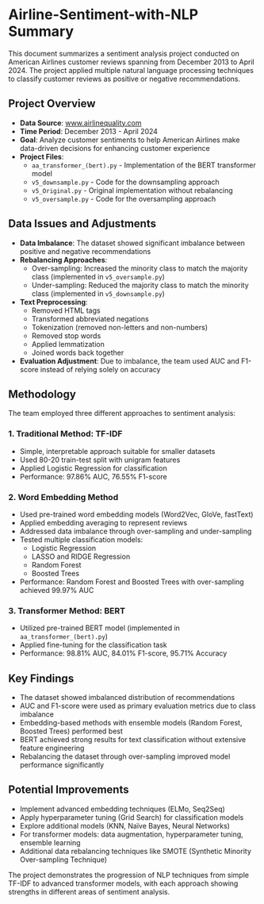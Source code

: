 
# Airline-Sentiment-with-NLP Summary

This document summarizes a sentiment analysis project conducted on American Airlines customer reviews spanning from December 2013 to April 2024. The project applied multiple natural language processing techniques to classify customer reviews as positive or negative recommendations.

## Project Overview
- **Data Source**: www.airlinequality.com
- **Time Period**: December 2013 - April 2024
- **Goal**: Analyze customer sentiments to help American Airlines make data-driven decisions for enhancing customer experience
- **Project Files**:
  - `aa_transformer_(bert).py` - Implementation of the BERT transformer model
  - `v5_downsample.py` - Code for the downsampling approach
  - `v5_Original.py` - Original implementation without rebalancing
  - `v5_oversample.py` - Code for the oversampling approach

## Data Issues and Adjustments
- **Data Imbalance**: The dataset showed significant imbalance between positive and negative recommendations
- **Rebalancing Approaches**:
  - Over-sampling: Increased the minority class to match the majority class (implemented in `v5_oversample.py`)
  - Under-sampling: Reduced the majority class to match the minority class (implemented in `v5_downsample.py`)
- **Text Preprocessing**:
  - Removed HTML tags
  - Transformed abbreviated negations
  - Tokenization (removed non-letters and non-numbers)
  - Removed stop words
  - Applied lemmatization
  - Joined words back together
- **Evaluation Adjustment**: Due to imbalance, the team used AUC and F1-score instead of relying solely on accuracy

## Methodology
The team employed three different approaches to sentiment analysis:

### 1. Traditional Method: TF-IDF
- Simple, interpretable approach suitable for smaller datasets
- Used 80-20 train-test split with unigram features
- Applied Logistic Regression for classification
- Performance: 97.86% AUC, 76.55% F1-score

### 2. Word Embedding Method
- Used pre-trained word embedding models (Word2Vec, GloVe, fastText)
- Applied embedding averaging to represent reviews
- Addressed data imbalance through over-sampling and under-sampling
- Tested multiple classification models:
  - Logistic Regression
  - LASSO and RIDGE Regression
  - Random Forest
  - Boosted Trees
- Performance: Random Forest and Boosted Trees with over-sampling achieved 99.97% AUC

### 3. Transformer Method: BERT
- Utilized pre-trained BERT model (implemented in `aa_transformer_(bert).py`)
- Applied fine-tuning for the classification task
- Performance: 98.81% AUC, 84.01% F1-score, 95.71% Accuracy

## Key Findings
- The dataset showed imbalanced distribution of recommendations
- AUC and F1-score were used as primary evaluation metrics due to class imbalance
- Embedding-based methods with ensemble models (Random Forest, Boosted Trees) performed best
- BERT achieved strong results for text classification without extensive feature engineering
- Rebalancing the dataset through over-sampling improved model performance significantly

## Potential Improvements
- Implement advanced embedding techniques (ELMo, Seq2Seq)
- Apply hyperparameter tuning (Grid Search) for classification models
- Explore additional models (KNN, Naïve Bayes, Neural Networks)
- For transformer models: data augmentation, hyperparameter tuning, ensemble learning
- Additional data rebalancing techniques like SMOTE (Synthetic Minority Over-sampling Technique)

The project demonstrates the progression of NLP techniques from simple TF-IDF to advanced transformer models, with each approach showing strengths in different areas of sentiment analysis.
